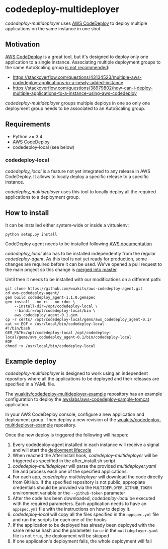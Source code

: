 # codedeploy-multideployer

_codedeploy-multideployer_ uses [AWS CodeDeploy](https://aws.amazon.com/codedeploy/) to deploy multiple applications on the same instance in one shot.

## Motivation

[AWS CodeDeploy](https://aws.amazon.com/codedeploy/) is a great tool, but it's designed to deploy only one application to a single instance. Associating multiple deployment groups to the same AutoScaling group [is not recommended](http://docs.aws.amazon.com/codedeploy/latest/userguide/integrations-aws-auto-scaling.html):

* https://stackoverflow.com/questions/43134523/multiple-aws-codedeploy-applications-in-a-newly-added-instance
* https://stackoverflow.com/questions/38979802/how-can-i-deploy-multiple-applications-to-a-instance-using-aws-codedeploy

_codedeploy-multideployer_ groups multiple deploys in one so only one deployment group needs to be associated to an AutoScaling group.

## Requirements

* Python >= 3.4
* [AWS CodeDeploy](https://aws.amazon.com/codedeploy/)
* codedeploy-local (see below)

### codedeploy-local

_codedeploy_local_ is a feature not yet integrated to any release in AWS CodeDeploy. It allows to localy deploy a specific release to a specific instance.

_codedeploy_multideployer_ uses this tool to locally deploy all the required applications to a deployment group.

## How to install

It can be installed either system-wide or inside a virtualenv:

```
python setup.py install
```

CodeDeploy agent needs to be installed following [AWS documentation](http://docs.aws.amazon.com/codedeploy/latest/userguide/codedeploy-agent-operations-install.html)

_codedeploy_local_ also has to be installed independently from the regular _codedeploy-agent_. As this tool is not yet ready for production, some changes are required before it can be used. We've opened a pull request to the main project so this change is [merged into master](https://github.com/aws/aws-codedeploy-agent/pull/124).

Until then it needs to be installed with our modifications on a different path:

```
git clone https://github.com/wuakitv/aws-codedeploy-agent.git
cd aws-codedeploy-agent/
gem build codedeploy_agent-1.1.0.gemspec
gem install --no-ri --no-rdoc \
	--install-dir=/opt/codedeploy-local \
    --bindir=/opt/codedeploy-local/bin \
    aws_codedeploy_agent-0.1.gem
cp -r certs/ /opt/codedeploy-local/gems/aws_codedeploy_agent-0.1/
cat << EOF > /usr/local/bin/codedeploy-local
#!/bin/bash
GEM_PATH=/opt/codedeploy-local /opt/codedeploy-local/gems/aws_codedeploy_agent-0.1/bin/codedeploy-local
EOF
chmod +x /usr/local/bin/codedeploy-local
```

## Example deploy

_codedeploy-multideployer_ is designed to work using an independent repository where all the applications to be deployed and their releases are specified in a YAML file.

The [wuakitv/codedeploy-multideployer-example](https://github.com/wuakitv/codedeploy-multideployer-example) repository has an example configuration to deploy the [awslabs/aws-codedeploy-sample-tomcat](https://github.com/awslabs/aws-codedeploy-sample-tomcat) application.

In your AWS CodeDeploy console, configure a new application and deployment group. Then deploy a new revision of the [wuakitv/codedeploy-multideployer-example](https://github.com/wuakitv/codedeploy-multideployer-example) repository.

Once the new deploy is triggered the following will happen:
1. Every codedeploy-agent installed in each instance will receive a signal and will start the [deployment lifecycle](http://docs.aws.amazon.com/codedeploy/latest/userguide/reference-appspec-file-structure-hooks.html#reference-appspec-file-structure-hooks-run-order)
2. When reached the AfterInstall hook, _codedeploy-multideployer_ will be triggered as specified in the after_install.sh script
3. _codedeploy-multideployer_ will parse the provided _multideployer.yaml_ file and process each one of the specified applications.
4. For each app, _codedeploy-multideployer_ will download the code directly from GitHub. If the specified repository is not public, appropiate credentials should be provided via the `MULTIDEPLOYER_GITHUB_TOKEN` environment variable or the `--github-token` parameter
5. After the code has been downloaded, _codedeploy-local_ be executed with the required parameters. Each application needs to have an `appspec.yml` file with the instructions on how to deploy it.
5. _codedeploy-local_ will copy all the files specified in the `appspec.yml` file and run the scripts for each one of the hooks
6. If the application to be deployed has already been deployed with the same release hash and the parameter `force` in the `multideployer.yaml` file is not `true`, the deployment will be skipped
7. If one application's deployment fails, the whole deployment will fail
























